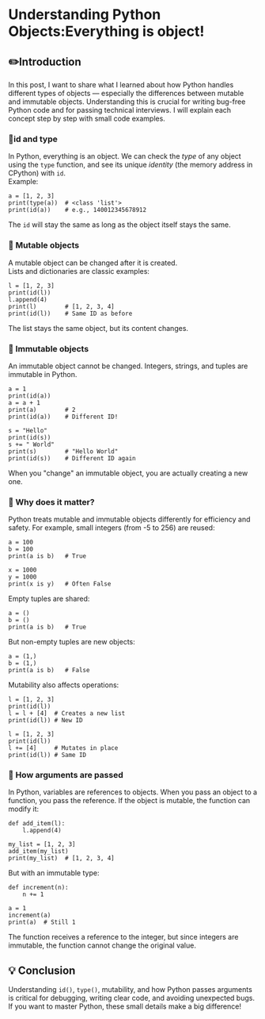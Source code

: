 
# Understanding Python Objects:Everything is object!

## :pencil2:Introduction
In this post, I want to share what I learned about how Python handles different types of objects — especially the differences between mutable and immutable objects. Understanding this is crucial for writing bug-free Python code and for passing technical interviews. I will explain each concept step by step with small code examples.

### :large_orange_diamond:id and type
In Python, everything is an object. We can check the _type_ of any object using the `type` function, and see its unique _identity_ (the memory address in CPython) with `id`.<br>
Example:<br>
```
a = [1, 2, 3]
print(type(a))  # <class 'list'>
print(id(a))    # e.g., 140012345678912
```
The `id` will stay the same as long as the object itself stays the same.<br>

### :large_orange_diamond: Mutable objects
A mutable object can be changed after it is created. <br>
Lists and dictionaries are classic examples:<br>
```
l = [1, 2, 3]
print(id(l))
l.append(4)
print(l)        # [1, 2, 3, 4]
print(id(l))    # Same ID as before
```
The list stays the same object, but its content changes.<br>
### :large_orange_diamond: Immutable objects
An immutable object cannot be changed. Integers, strings, and tuples are immutable in Python.<br>
```
a = 1
print(id(a))
a = a + 1
print(a)        # 2
print(id(a))    # Different ID!

s = "Hello"
print(id(s))
s += " World"
print(s)        # "Hello World"
print(id(s))    # Different ID again
```
When you "change" an immutable object, you are actually creating a new one.<br>

### :diamond_shape_with_a_dot_inside: Why does it matter?
Python treats mutable and immutable objects differently for efficiency and safety. For example, small integers (from -5 to 256) are reused:<br>
```
a = 100
b = 100
print(a is b)   # True

x = 1000
y = 1000
print(x is y)   # Often False

```
Empty tuples are shared:
```
a = ()
b = ()
print(a is b)   # True
```
But non-empty tuples are new objects:
```
a = (1,)
b = (1,)
print(a is b)   # False
```
Mutability also affects operations:
```
l = [1, 2, 3]
print(id(l))
l = l + [4]  # Creates a new list
print(id(l)) # New ID

l = [1, 2, 3]
print(id(l))
l += [4]     # Mutates in place
print(id(l)) # Same ID
```
### :diamond_shape_with_a_dot_inside:  How arguments are passed
In Python, variables are references to objects. When you pass an object to a function, you pass the reference. If the object is mutable, the function can modify it:<br>
```
def add_item(l):
    l.append(4)

my_list = [1, 2, 3]
add_item(my_list)
print(my_list)  # [1, 2, 3, 4]
```
But with an immutable type:
```
def increment(n):
    n += 1

a = 1
increment(a)
print(a)  # Still 1
```
The function receives a reference to the integer, but since integers are immutable, the function cannot change the original value.<br>

## :bulb: Conclusion
Understanding `id()`, `type()`, mutability, and how Python passes arguments is critical for debugging, writing clear code, and avoiding unexpected bugs. If you want to master Python, these small details make a big difference!